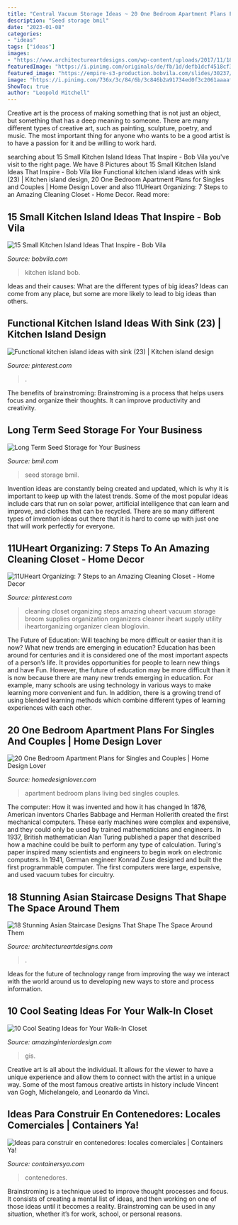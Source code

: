 ```yaml
---
title: "Central Vacuum Storage Ideas ~ 20 One Bedroom Apartment Plans For Singles And Couples"
description: "Seed storage bmil"
date: "2023-01-08"
categories:
- "ideas"
tags: ["ideas"]
images:
- "https://www.architectureartdesigns.com/wp-content/uploads/2017/11/18-Stunning-Asian-Staircase-Designs-That-Shape-The-Space-Around-Them-10-630x881.jpg"
featuredImage: "https://i.pinimg.com/originals/de/fb/1d/defb1dcf4518cf39dacf48b281a6a941.jpg"
featured_image: "https://empire-s3-production.bobvila.com/slides/30237/original/Woods_of_London.jpg?1549670303"
image: "https://i.pinimg.com/736x/3c/84/6b/3c846b2a91734ed0f3c2061aaaaf3614.jpg"
ShowToc: true
author: "Leopold Mitchell"
---
```



Creative art is the process of making something that is not just an object, but something that has a deep meaning to someone. There are many different types of creative art, such as painting, sculpture, poetry, and music. The most important thing for anyone who wants to be a good artist is to have a passion for it and be willing to work hard.

	

		
searching about 15 Small Kitchen Island Ideas That Inspire - Bob Vila you've visit to the right page. We have 8 Pictures about 15 Small Kitchen Island Ideas That Inspire - Bob Vila like Functional kitchen island ideas with sink (23) | Kitchen island design, 20 One Bedroom Apartment Plans for Singles and Couples | Home Design Lover and also 11UHeart Organizing: 7 Steps to an Amazing Cleaning Closet - Home Decor. Read more:
		
    
## 15 Small Kitchen Island Ideas That Inspire - Bob Vila

<img loading=lazy src="https://empire-s3-production.bobvila.com/slides/30237/original/Woods_of_London.jpg?1549670303" onerror="this.onerror=null;this.src='https://tse3.mm.bing.net/th?id=OIP.LvG_NQ85BxJXUEwOlJ_doQHaFX&amp;pid=15.1';" alt="15 Small Kitchen Island Ideas That Inspire - Bob Vila">

_Source: bobvila.com_

>kitchen island bob. 

	

Ideas and their causes: What are the different types of big ideas?
Ideas can come from any place, but some are more likely to lead to big ideas than others.

    
## Functional Kitchen Island Ideas With Sink (23) | Kitchen Island Design

<img loading=lazy src="https://i.pinimg.com/736x/3c/84/6b/3c846b2a91734ed0f3c2061aaaaf3614.jpg" onerror="this.onerror=null;this.src='https://tse4.mm.bing.net/th?id=OIP.tviXXvRI4gGRrM8eG4IApQHaJ3&amp;pid=15.1';" alt="Functional kitchen island ideas with sink (23) | Kitchen island design">

_Source: pinterest.com_

>. 

	

The benefits of brainstroming:
Brainstroming is a process that helps users focus and organize their thoughts. It can improve productivity and creativity.

    
## Long Term Seed Storage For Your Business

<img loading=lazy src="https://bmil.com/wp-content/uploads/2016/07/seed-storage-bmil-3.jpg" onerror="this.onerror=null;this.src='https://tse4.mm.bing.net/th?id=OIP.l_ZU6KCHkIdilmgdNPlhcQHaJ4&amp;pid=15.1';" alt="Long Term Seed Storage for Your Business">

_Source: bmil.com_

>seed storage bmil. 

	

Invention ideas are constantly being created and updated, which is why it is important to keep up with the latest trends. Some of the most popular ideas include cars that run on solar power, artificial intelligence that can learn and improve, and clothes that can be recycled. There are so many different types of invention ideas out there that it is hard to come up with just one that will work perfectly for everyone.

    
## 11UHeart Organizing: 7 Steps To An Amazing Cleaning Closet - Home Decor

<img loading=lazy src="https://i.pinimg.com/originals/de/fb/1d/defb1dcf4518cf39dacf48b281a6a941.jpg" onerror="this.onerror=null;this.src='https://tse3.mm.bing.net/th?id=OIP.VVtCvw5L6uTKEW8LcD39QwHaMR&amp;pid=15.1';" alt="11UHeart Organizing: 7 Steps to an Amazing Cleaning Closet - Home Decor">

_Source: pinterest.com_

>cleaning closet organizing steps amazing uheart vacuum storage broom supplies organization organizers cleaner iheart supply utility iheartorganizing organizer clean bloglovin. 

	

The Future of Education: Will teaching be more difficult or easier than it is now? What new trends are emerging in education?
Education has been around for centuries and it is considered one of the most important aspects of a person’s life. It provides opportunities for people to learn new things and have Fun. However, the future of education may be more difficult than it is now because there are many new trends emerging in education. For example, many schools are using technology in various ways to make learning more convenient and fun. In addition, there is a growing trend of using blended learning methods which combine different types of learning experiences with each other.

    
## 20 One Bedroom Apartment Plans For Singles And Couples | Home Design Lover

<img loading=lazy src="https://homedesignlover.com/wp-content/uploads/2014/09/17-one-bed-apartment.jpg" onerror="this.onerror=null;this.src='https://tse1.mm.bing.net/th?id=OIP.CBsVMZBd3w3lr4KY8TfnXAHaGe&amp;pid=15.1';" alt="20 One Bedroom Apartment Plans for Singles and Couples | Home Design Lover">

_Source: homedesignlover.com_

>apartment bedroom plans living bed singles couples. 

	

The computer: How it was invented and how it has changed
In 1876, American inventors Charles Babbage and Herman Hollerith created the first mechanical computers. These early machines were complex and expensive, and they could only be used by trained mathematicians and engineers. In 1937, British mathematician Alan Turing published a paper that described how a machine could be built to perform any type of calculation. Turing's paper inspired many scientists and engineers to begin work on electronic computers. In 1941, German engineer Konrad Zuse designed and built the first programmable computer. The first computers were large, expensive, and used vacuum tubes for circuitry.

    
## 18 Stunning Asian Staircase Designs That Shape The Space Around Them

<img loading=lazy src="https://www.architectureartdesigns.com/wp-content/uploads/2017/11/18-Stunning-Asian-Staircase-Designs-That-Shape-The-Space-Around-Them-10-630x881.jpg" onerror="this.onerror=null;this.src='https://tse3.mm.bing.net/th?id=OIP.Qi1vKL4oDBh1QE2Kw5VN_QHaKW&amp;pid=15.1';" alt="18 Stunning Asian Staircase Designs That Shape The Space Around Them">

_Source: architectureartdesigns.com_

>. 

	

Ideas for the future of technology range from improving the way we interact with the world around us to developing new ways to store and process information.

    
## 10 Cool Seating Ideas For Your Walk-In Closet

<img loading=lazy src="https://www.amazinginteriordesign.com/wp-content/uploads/2016/05/10-cool-seating-ideas-walk-closet.jpg" onerror="this.onerror=null;this.src='https://tse2.mm.bing.net/th?id=OIP.c3VRgwzuiPdEUdZMPFgXGwHaLH&amp;pid=15.1';" alt="10 Cool Seating Ideas for Your Walk-In Closet">

_Source: amazinginteriordesign.com_

>gis. 

	

Creative art is all about the individual. It allows for the viewer to have a unique experience and allow them to connect with the artist in a unique way. Some of the most famous creative artists in history include Vincent van Gogh, Michelangelo, and Leonardo da Vinci.

    
## Ideas Para Construir En Contenedores: Locales Comerciales | Containers Ya!

<img loading=lazy src="http://www.containersya.com/wp-content/uploads/2020/09/WhatsApp-Image-2020-09-24-at-15.57.33-1-640x596.jpeg" onerror="this.onerror=null;this.src='https://tse1.mm.bing.net/th?id=OIP.o5RNbnOiC0mZMMSe7aIcUQHaG5&amp;pid=15.1';" alt="Ideas para construir en contenedores: locales comerciales | Containers Ya!">

_Source: containersya.com_

>contenedores. 

	

Brainstroming is a technique used to improve thought processes and focus. It consists of creating a mental list of ideas, and then working on one of those ideas until it becomes a reality. Brainstroming can be used in any situation, whether it’s for work, school, or personal reasons.

